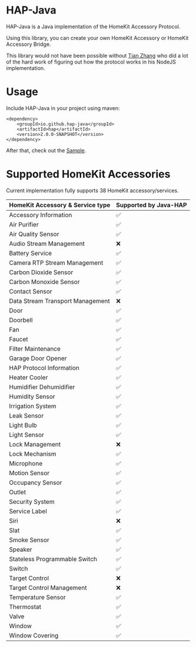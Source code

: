HAP-Java
=========
HAP-Java is a Java implementation of the HomeKit Accessory Protocol.

Using this library, you can create your own HomeKit Accessory or HomeKit Accessory Bridge.

This library would not have been possible without [Tian Zhang](https://github.com/KhaosT) who did a lot of the hard work of figuring out how the protocol works in his NodeJS implementation.

Usage
=========
Include HAP-Java in your project using maven:

```
<dependency>
	<groupId>io.github.hap-java</groupId>
	<artifactId>hap</artifactId>
	<version>2.0.0-SNAPSHOT</version>
</dependency>
```

After that, check out the [Sample](https://github.com/hap-java/HAP-Java/tree/sample).

Supported HomeKit Accessories
=========

Current implementation fully supports 38 HomeKit accessory/services.

| HomeKit Accessory & Service type | Supported by Java-HAP |
|--------------------|--------------------|
|  Accessory Information            |     :white_check_mark:    |
|  Air Purifier                     |     :white_check_mark:    |
|  Air Quality Sensor               |     :white_check_mark:    |
|  Audio Stream Management          |     :x:                   |
|  Battery Service                  |     :white_check_mark:    |
|  Camera RTP Stream Management     |      :white_check_mark:   |
|  Carbon Dioxide Sensor            |     :white_check_mark:    |
|  Carbon Monoxide Sensor           |     :white_check_mark:    |
|  Contact Sensor                   |     :white_check_mark:    |
|  Data Stream Transport Management |     :x:                   |
|  Door                             |     :white_check_mark:    |
|  Doorbell                         |     :white_check_mark:    |
|  Fan                              |     :white_check_mark:    |
|  Faucet                           |     :white_check_mark:    |
|  Filter Maintenance               |     :white_check_mark:    |
|  Garage Door Opener               |     :white_check_mark:    |
|  HAP Protocol Information         |     :white_check_mark:    |
|  Heater Cooler                    |     :white_check_mark:    |
|  Humidifier Dehumidifier          |     :white_check_mark:    |
|  Humidity Sensor                  |     :white_check_mark:    |
|  Irrigation System                |     :white_check_mark:    |
|  Leak Sensor                      |     :white_check_mark:    |
|  Light Bulb                       |     :white_check_mark:    |
|  Light Sensor                     |     :white_check_mark:    |
|  Lock Management                  |     :x:                   |
|  Lock Mechanism                   |     :white_check_mark:    |
|  Microphone                       |     :white_check_mark:    |
|  Motion Sensor                    |     :white_check_mark:    |
|  Occupancy Sensor                 |     :white_check_mark:    |
|  Outlet                           |     :white_check_mark:    |
|  Security System                  |     :white_check_mark:    |
|  Service Label                    |     :white_check_mark:    |
|  Siri                             |     :x:                   |
|  Slat                             |     :white_check_mark:    |
|  Smoke Sensor                     |     :white_check_mark:    |
|  Speaker                          |     :white_check_mark:    |
|  Stateless Programmable Switch    |     :white_check_mark:    |
|  Switch                           |     :white_check_mark:    |
|  Target Control                   |     :x:                   |   
|  Target Control Management        |     :x:                   |
|  Temperature Sensor               |     :white_check_mark:    |
|  Thermostat                       |     :white_check_mark:    |
|  Valve                            |     :white_check_mark:   |
|  Window                           |     :white_check_mark:   |
|  Window Covering                  |     :white_check_mark:   |